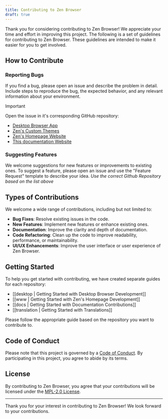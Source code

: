 ```yaml
---
title: Contributing to Zen Browser
draft: true
---
```


Thank you for considering contributing to Zen Browser! We appreciate your time and effort in improving this project. The following is a set of guidelines for contributing to Zen Browser. These guidelines are intended to make it easier for you to get involved.


## How to Contribute

### Reporting Bugs

If you find a bug, please open an issue and describe the problem in detail. Include steps to reproduce the bug, the expected behavior, and any relevant information about your environment.

>[!important]
>Open the issue in it's corresponding GitHub repository:
>- [Desktop Browser App](https://github.com/zen-browser/desktop/issues)
>- [Zen's Custom Themes](https://github.com/zen-browser/theme-store)
>- [Zen's Homepage Website](https://github.com/zen-browser/www)
>- [This documentation Website](https://github.com/zen-browser/docs)

### Suggesting Features

We welcome suggestions for new features or improvements to existing ones. To suggest a feature, please open an issue and use the "Feature Request" template to describe your idea. 
*Use the correct Github Repository based on the list above*

## Types of Contributions

We welcome a wide range of contributions, including but not limited to:

- **Bug Fixes**: Resolve existing issues in the code.
- **New Features**: Implement new features or enhance existing ones.
- **Documentation**: Improve the clarity and depth of documentation.
- **Code Refactoring**: Clean up the code to improve readability, performance, or maintainability.
- **UI/UX Enhancements**: Improve the user interface or user experience of Zen Browser.

## Getting Started

To help you get started with contributing, we have created separate guides for each repository:

- [[desktop | Getting Started with Desktop Browser Development]]
- [[www | Getting Started with Zen's Homepage Development]]
- [[docs | Getting Started with Documentation Contributions]]
- [[translation | Getting Started with Translations]]
  
Please follow the appropriate guide based on the repository you want to contribute to.

## Code of Conduct

Please note that this project is governed by a [Code of Conduct](CODE_OF_CONDUCT.md). By participating in this project, you agree to abide by its terms.

## License

By contributing to Zen Browser, you agree that your contributions will be licensed under the [MPL-2.0 License](https://github.com/zen-browser/desktop/blob/main/LICENSE).

---

Thank you for your interest in contributing to Zen Browser! We look forward to your contributions.
